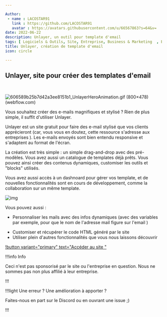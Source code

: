 ```yaml
---

Author: 
 - name : LACOSTAR91
   link : https://github.com/LACOSTAR91
   avatar : https://avatars.githubusercontent.com/u/66567863?s=64&v=
date: 2022-06-22
description: Unlayer, un outil pour template d'email
tags: [ Logiciels & Outils, Site, Entreprise, Business & Marketing  , E-mail, Gratuit]
title: Unlayer, création de template d'email 
icon: circle

---
```


## Unlayer, site pour créer des templates d'email

<br>

![606589b25b7d42a3ee8151b1_UnlayerHeroAnimation.gif (800×478) (webflow.com)](https://uploads-ssl.webflow.com/5daaade3e3e3f0d01b1daa77/606589b25b7d42a3ee8151b1_UnlayerHeroAnimation.gif)



Vous souhaitez créer des e-mails magnifiques et stylisé ? Rien de plus simple, il suffit d'utiliser Unlayer. 

Unlayer est un site gratuit pour faire des e-mail stylisé que vos clients apprécieront (car, vous vous en doutez, cette ressource s'adresse aux entreprises ). Les e-mails envoyés sont bien entendu responsive et s'adaptent au format de l'écran. 

La création est très simple : un simple drag-and-drop avec des pré-modèles. Vous avez aussi un catalogue de templates déjà prêts. Vous pouvez ainsi créer des contenus dynamiques, customiser les outils et "blocks" utilisés. 



Vous avez aussi accès à un dashnoard pour gérer vos template, et de nouvelles fonctionnalités sont en cours de développement, comme la collaboration sur un même template. 



![img](https://uploads-ssl.webflow.com/5daaade3e3e3f0d01b1daa77/5f772a6a3a93057add1bbd74_Feature%202-p-500.png)



Vous pouvez aussi : 

- Personnaliser les mails avec des infos dynamiques (avec des variables par exemple, pour que le nom de l'adresse mail figure sur l'email	)

* Customiser et récupérer le code HTML généré par le site
* Utiliser plein d'autres fonctionnalités que vous nous laissons découvrir

[!button variant="primary" text="Accéder au site "](https://unlayer.com/)

!!!info Info 

Ceci n'est pas sponsorisé par le site ou l'entreprise en question. Nous ne sommes pas non plus affilié à leur entreprise. 

!!!

!!!light Une erreur ? Une amélioration à apporter ? 

Faites-nous en part sur le Discord ou en ouvrant une issue ;)

 !!!
